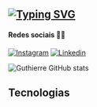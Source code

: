 ## [![Typing SVG](https://readme-typing-svg.demolab.com?font=Bungee+Spice&size=25&duration=3000&pause=1000&background=FFFFFF00&random=false&width=435&lines=Hi+my+name+is+Guthierre)](https://git.io/typing-svg) 



#### Redes sociais 🤳🏻
[![Instagram](https://img.shields.io/badge/Instagram-E4405F?style=for-the-badge&logo=instagram&logoColor=white)](https://www.instagram.com/guthierremt/)
[![Linkedin](https://img.shields.io/badge/LinkedIn-0077B5?style=for-the-badge&logo=linkedin&logoColor=white)](https://www.linkedin.com/in/guthierremt/)


![Guthierre GitHub stats](https://github-readme-stats.vercel.app/api?username=guthierremt&show_icons=true&theme=radical)

## Tecnologias 

